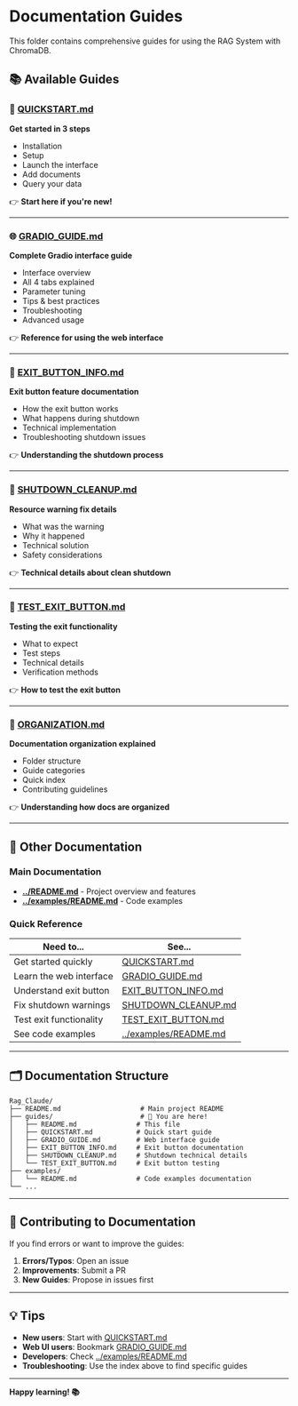 # Documentation Guides

This folder contains comprehensive guides for using the RAG System with ChromaDB.

## 📚 Available Guides

### 🚀 [QUICKSTART.md](QUICKSTART.md)
**Get started in 3 steps**
- Installation
- Setup
- Launch the interface
- Add documents
- Query your data

👉 **Start here if you're new!**

---

### 🌐 [GRADIO_GUIDE.md](GRADIO_GUIDE.md)
**Complete Gradio interface guide**
- Interface overview
- All 4 tabs explained
- Parameter tuning
- Tips & best practices
- Troubleshooting
- Advanced usage

👉 **Reference for using the web interface**

---

### 🛑 [EXIT_BUTTON_INFO.md](EXIT_BUTTON_INFO.md)
**Exit button feature documentation**
- How the exit button works
- What happens during shutdown
- Technical implementation
- Troubleshooting shutdown issues

👉 **Understanding the shutdown process**

---

### 🧹 [SHUTDOWN_CLEANUP.md](SHUTDOWN_CLEANUP.md)
**Resource warning fix details**
- What was the warning
- Why it happened
- Technical solution
- Safety considerations

👉 **Technical details about clean shutdown**

---

### 🧪 [TEST_EXIT_BUTTON.md](TEST_EXIT_BUTTON.md)
**Testing the exit functionality**
- What to expect
- Test steps
- Technical details
- Verification methods

👉 **How to test the exit button**

---

### 📁 [ORGANIZATION.md](ORGANIZATION.md)
**Documentation organization explained**
- Folder structure
- Guide categories
- Quick index
- Contributing guidelines

👉 **Understanding how docs are organized**

---

## 📖 Other Documentation

### Main Documentation
- **[../README.md](../README.md)** - Project overview and features
- **[../examples/README.md](../examples/README.md)** - Code examples

### Quick Reference
| Need to... | See... |
|------------|--------|
| Get started quickly | [QUICKSTART.md](QUICKSTART.md) |
| Learn the web interface | [GRADIO_GUIDE.md](GRADIO_GUIDE.md) |
| Understand exit button | [EXIT_BUTTON_INFO.md](EXIT_BUTTON_INFO.md) |
| Fix shutdown warnings | [SHUTDOWN_CLEANUP.md](SHUTDOWN_CLEANUP.md) |
| Test exit functionality | [TEST_EXIT_BUTTON.md](TEST_EXIT_BUTTON.md) |
| See code examples | [../examples/README.md](../examples/README.md) |

---

## 🗂️ Documentation Structure

```
Rag_Claude/
├── README.md                    # Main project README
├── guides/                      # 📁 You are here!
│   ├── README.md               # This file
│   ├── QUICKSTART.md           # Quick start guide
│   ├── GRADIO_GUIDE.md         # Web interface guide
│   ├── EXIT_BUTTON_INFO.md     # Exit button documentation
│   ├── SHUTDOWN_CLEANUP.md     # Shutdown technical details
│   └── TEST_EXIT_BUTTON.md     # Exit button testing
├── examples/
│   └── README.md               # Code examples documentation
└── ...
```

---

## 📝 Contributing to Documentation

If you find errors or want to improve the guides:

1. **Errors/Typos**: Open an issue
2. **Improvements**: Submit a PR
3. **New Guides**: Propose in issues first

---

## 💡 Tips

- **New users**: Start with [QUICKSTART.md](QUICKSTART.md)
- **Web UI users**: Bookmark [GRADIO_GUIDE.md](GRADIO_GUIDE.md)
- **Developers**: Check [../examples/README.md](../examples/README.md)
- **Troubleshooting**: Use the index above to find specific guides

---

**Happy learning! 📚**
